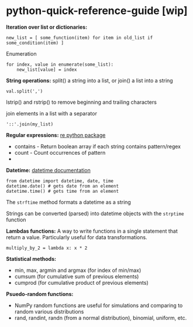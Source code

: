 # python-quick-reference-guide [wip]

**Iteration over list or dictionaries:**

    new_list = [ some_function(item) for item in old_list if some_condition(item) ]

Enumeration

    for index, value in enumerate(some_list):
    	new_list[value] = index

**String operations:**
split() a string into a list, or join() a list into a string

    val.split(',')

lstrip() and rstrip() to remove beginning and trailing characters

join elements in a list with a separator

    '::'.join(my_list)

**Regular expressions:**
[re python package](https://pypi.org/project/regex/)

- contains - Return boolean array if each string contains pattern/regex
- count - Count occurrences of pattern
- 

**Datetime:**
[datetime documentation](https://docs.python.org/3/library/datetime.html)

    from datetime import datetime, date, time
    datetime.date() # gets date from an element
    datetime.time() # gets time from an element

The `strftime` method formats a datetime as a string

Strings can be converted (parsed) into datetime objects with the `strptime` function

**Lambdas functions:**
A way to write functions in a single statement that return a value. Particularly useful for data transformations.

    multiply_by_2 = lambda x: x * 2

**Statistical methods:**
- min, max, argmin and argmax (for index of min/max)
- cumsum (for cumulative sum of previous elements)
- cumprod (for cumulative product of previous elements)

**Psuedo-random functions:**
- NumPy random functions are useful for simulations and comparing to random various distributions 
- rand, randint, randn (from a normal distribution), binomial, uniform, etc.

<!--stackedit_data:
eyJoaXN0b3J5IjpbMTIyMjI4MDU4MCwtMTcwNjI1NTM2MV19
-->